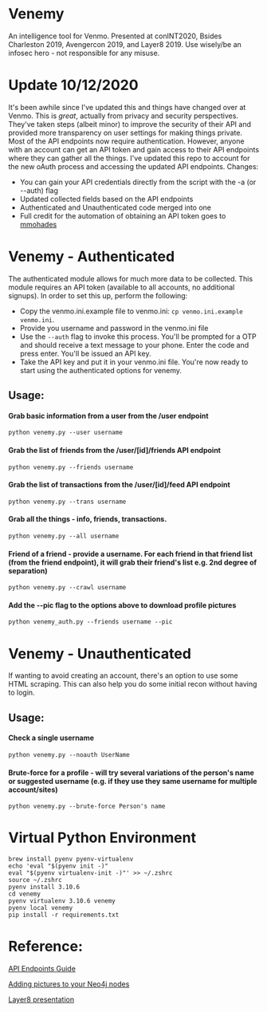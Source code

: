 # Venemy
An intelligence tool for Venmo. Presented at conINT2020, Bsides Charleston 2019, Avengercon 2019, and Layer8 2019. Use wisely/be an infosec hero - not responsible for any misuse.

# Update 10/12/2020
It's been awhile since I've updated this and things have changed over at Venmo. This is *great*, actually from privacy and security perspectives. They've taken steps (albeit minor) to improve the security of their API and provided more transparency on user settings for making things private. Most of the API endpoints now require authentication. However, anyone with an account can get an API token and gain access to their API endpoints where they can gather all the things. I've updated this repo to account for the new oAuth process and accessing the updated API endpoints. Changes:
  - You can gain your API credentials directly from the script with the -a (or --auth) flag
  - Updated collected fields based on the API endpoints
  - Authenticated and Unauthenticated code merged into one
  - Full credit for the automation of obtaining an API token goes to [mmohades](https://github.com/mmohades/Venmo)

# Venemy - Authenticated
The authenticated module allows for much more data to be collected. This module requires an API token (available to all accounts, no additional signups). In order to set this up, perform the following:
  - Copy the venmo.ini.example file to venmo.ini: `cp venmo.ini.example venmo.ini`.
  - Provide you username and password in the venmo.ini file
  - Use the `--auth` flag to invoke this process. You'll be prompted for a OTP and should receive a text message to your phone. Enter the code and press enter. You'll be issued an API key.
  - Take the API key and put it in your venmo.ini file. You're now ready to start using the authenticated options for venemy.

## Usage:
#### Grab basic information from a user from the /user endpoint
    python venemy.py --user username

#### Grab the list of friends from the /user/[id]/friends API endpoint
    python venemy.py --friends username

#### Grab the list of transactions from the /user/[id]/feed API endpoint
    python venemy.py --trans username

#### Grab all the things - info, friends, transactions.
    python venemy.py --all username

#### Friend of a friend - provide a username. For each friend in that friend list (from the friend endpoint), it will grab their friend's list e.g. 2nd degree of separation)
    python venemy.py --crawl username
    
#### Add the --pic flag to the options above to download profile pictures
    python venemy_auth.py --friends username --pic

# Venemy - Unauthenticated
If wanting to avoid creating an account, there's an option to use some HTML scraping. This can also help you do some initial recon without having to login.

## Usage:
#### Check a single username
    python venemy.py --noauth UserName

#### Brute-force for a profile - will try several variations of the person's name or suggested username (e.g. if they use they same username for multiple account/sites)
    python venemy.py --brute-force Person's name

# Virtual Python Environment

```
brew install pyenv pyenv-virtualenv
echo 'eval "$(pyenv init -)"
eval "$(pyenv virtualenv-init -)"' >> ~/.zshrc
source ~/.zshrc
pyenv install 3.10.6
cd venemy
pyenv virtualenv 3.10.6 venemy
pyenv local venemy
pip install -r requirements.txt
```

# Reference:
[API Endpoints Guide](/reference/api_endpoints.md)

[Adding pictures to your Neo4j nodes](/reference/neo4j_node_pictures.md)

[Layer8 presentation](/reference/venemy_layer8.pdf)
